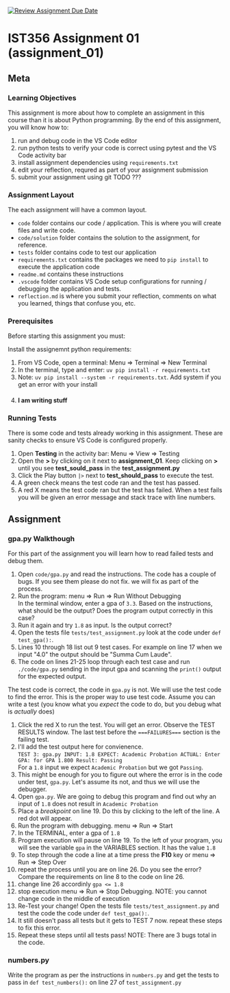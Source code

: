 [![Review Assignment Due Date](https://classroom.github.com/assets/deadline-readme-button-22041afd0340ce965d47ae6ef1cefeee28c7c493a6346c4f15d667ab976d596c.svg)](https://classroom.github.com/a/SWuRbOmc)
# IST356 Assignment 01 (assignment_01)

## Meta

### Learning Objectives

This assignment is more about how to complete an assignment in this course than it is about Python programming. By the end of this assignment, you will know how to:

1. run and debug code in the VS Code editor
2. run python tests to verify your code is correct using pytest and the VS Code activity bar
3. install assignment dependencies using `requirements.txt`
4. edit your reflection, requred as part of your assignment submission
5. submit your assignment using git
TODO ???

### Assignment Layout

The each assignment will have a common layout.

- `code` folder contains our code / application. This is where you will create files and write code.
- `code/solution` folder contains the solution to the assignment, for reference.
- `tests` folder contains code to test our application
- `requirements.txt` contains the packages we need to `pip install` to execute the application code
- `readme.md` contains these instructions
- `.vscode` folder contains VS Code setup configurations for running / debugging the application and tests.
-  `reflection.md` is where you submit your reflection, comments on what you learned, things that confuse you, etc.

### Prerequisites 

Before starting this assignment you must:

Install the assignemnt python requirements:

1. From VS Code, open a terminal: Menu => Terminal => New Terminal
2. In the terminal, type and enter: `uv pip install -r requirements.txt`
3. Note: `uv pip install --system -r requirements.txt`. Add system if you get an error with your install
4. #### I am writing stuff






### Running Tests

There is some code and tests already working in this assignment. These are sanity checks to ensure VS Code is configured properly.

1. Open **Testing** in the activity bar: Menu => View => Testing
2. Open the **>** by clicking on it next to **assignment_01**. Keep clicking on **>** until you see **test_sould_pass** in the **test_assignment.py**
3. Click the Play button `|>` next to **test_should_pass** to execute the test. 
4. A green check means the test code ran and the test has passed.
5. A red X means the test code ran but the test has failed. When a test fails you will be given an error message and stack trace with line numbers.

## Assignment

### gpa.py Walkthough

For this part of the assignment you will learn how to read failed tests and debug them.

1. Open `code/gpa.py` and read the instructions. The code has a couple of bugs. If you see them please do not fix. we will fix as part of the process.
2. Run the program: menu => Run => Run Without Debugging  
In the terminal window, enter a gpa of `3.3`. Based on the instructions, what should be the output? Does the program output correctly in this case?
3. Run it again and try `1.8` as input. Is the output correct?
4. Open the tests file `tests/test_assignment.py` look at the code under `def test_gpa():`. 
5. Lines 10 through 18 list out 9 test cases. For example on line 17 when we input "4.0" the output should be "Summa Cum Laude".
6. The code on lines 21-25 loop through each test case and run `./code/gpa.py` sending in the input gpa and scanning the `print()` output for the expected output.


The test code is correct, the code in `gpa.py` is not. We will use the test code to find the error. This is the proper way to use test code. Assume you can write a test (you know what you *expect* the code to do, but you debug what is *actually* does)


1. Click the red X to run the test. You will get an error. Observe the TEST RESULTS window. The last test before the `===FAILURES===` section is the failing test. 
2. I'll add the test output here for convienence.   
`TEST 3: gpa.py INPUT: 1.8 EXPECT: Academic Probation ACTUAL: Enter GPA: for GPA 1.800 Result: Passing`  
For a `1.8` input we expect `Academic Probation` but we got `Passing`.
3. This might be enough for you to figure out where the error is in the code under test, `gpa.py`. Let's assume its not, and thus we will use the debugger.
4. Open `gpa.py`. We are going to debug this program and find out why an input of `1.8` does not result in `Academic Probation`
5. Place a *breakpoint* on line 19. Do this by clicking to the left of the line. A red dot will appear.
6. Run the program with debugging. menu => Run => Start 
7. In the TERMINAL, enter a gpa of `1.8`
8. Program execution will pause on line 19. To the left of your program, you will see the variable `gpa` in the VARIABLES section. It has the value `1.8`
9. To step through the code a line at a time press the **F10** key or menu => Run => Step Over
10. repeat the process until you are on line 26. Do you see the error? Compare the requirements on line 8 to the code on line 26.
11. change line 26 accordinly `gpa <= 1.8`
12. stop execution menu => Run => Stop Debugging. NOTE: you cannot change code in the middle of execution
13. Re-Test your change! Open the tests file `tests/test_assignment.py` and test the code the code under `def test_gpa():`.
14. It still doesn't pass all tests but it gets to TEST 7 now. repeat these steps to fix this error.
15. Repeat these steps until all tests pass! NOTE: There are 3 bugs total in the code.


### numbers.py

Write the program as per the instructions in `numbers.py` and get the tests to pass in `def test_numbers():` on line 27 of `test_assignment.py`
 